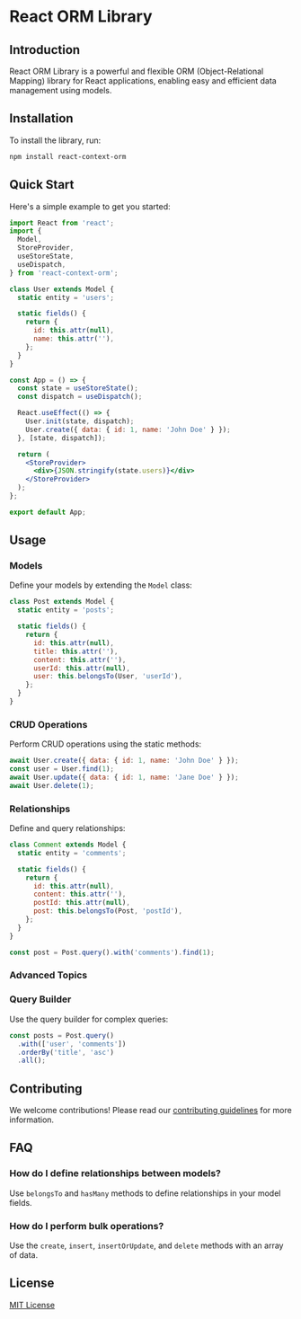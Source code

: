 # React ORM Library

## Introduction

React ORM Library is a powerful and flexible ORM (Object-Relational Mapping) library for React applications, enabling easy and efficient data management using models.

## Installation

To install the library, run:

```bash
npm install react-context-orm

```

## Quick Start

Here's a simple example to get you started:

```jsx
import React from 'react';
import {
  Model,
  StoreProvider,
  useStoreState,
  useDispatch,
} from 'react-context-orm';

class User extends Model {
  static entity = 'users';

  static fields() {
    return {
      id: this.attr(null),
      name: this.attr(''),
    };
  }
}

const App = () => {
  const state = useStoreState();
  const dispatch = useDispatch();

  React.useEffect(() => {
    User.init(state, dispatch);
    User.create({ data: { id: 1, name: 'John Doe' } });
  }, [state, dispatch]);

  return (
    <StoreProvider>
      <div>{JSON.stringify(state.users)}</div>
    </StoreProvider>
  );
};

export default App;
```

## Usage

### Models

Define your models by extending the `Model` class:

```jsx
class Post extends Model {
  static entity = 'posts';

  static fields() {
    return {
      id: this.attr(null),
      title: this.attr(''),
      content: this.attr(''),
      userId: this.attr(null),
      user: this.belongsTo(User, 'userId'),
    };
  }
}
```

### CRUD Operations

Perform CRUD operations using the static methods:

```jsx
await User.create({ data: { id: 1, name: 'John Doe' } });
const user = User.find(1);
await User.update({ data: { id: 1, name: 'Jane Doe' } });
await User.delete(1);
```

### Relationships

Define and query relationships:

```jsx
class Comment extends Model {
  static entity = 'comments';

  static fields() {
    return {
      id: this.attr(null),
      content: this.attr(''),
      postId: this.attr(null),
      post: this.belongsTo(Post, 'postId'),
    };
  }
}

const post = Post.query().with('comments').find(1);
```

### Advanced Topics

### Query Builder

Use the query builder for complex queries:

```jsx
const posts = Post.query()
  .with(['user', 'comments'])
  .orderBy('title', 'asc')
  .all();
```

## Contributing

We welcome contributions! Please read our [contributing guidelines](CONTRIBUTING.md) for more information.

## FAQ

### How do I define relationships between models?

Use `belongsTo` and `hasMany` methods to define relationships in your model fields.

### How do I perform bulk operations?

Use the `create`, `insert`, `insertOrUpdate`, and `delete` methods with an array of data.

## License

[MIT License](./LICENSE)
